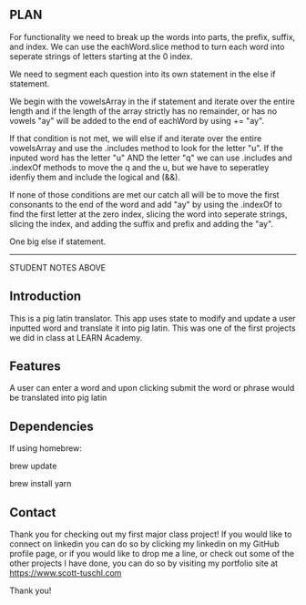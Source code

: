 ## PLAN
For functionality we need to break up the words into parts, the prefix, suffix, and index.  We can use the eachWord.slice method to turn each word into seperate strings of letters starting at the 0 index.  

We need to segment each question into its own statement in the else if statement.  

We begin with the vowelsArray in the if statement and iterate over the entire length and if the length of the array strictly has no remainder, or has no vowels "ay" will be added to the end of eachWord by using += "ay".

If that condition is not met, we will else if and iterate over the entire vowelsArray and use the .includes method to look for the letter "u".  If the inputed word has the letter "u" AND the letter "q" we can use .includes and .indexOf methods to move the q and the u, but we have to seperatley idenfiy them and include the logical and (&&).

If none of those conditions are met our catch all will be to move the first consonants to the end of the word and add "ay" by using the .indexOf to find the first letter at the zero index, slicing the word into seperate strings, slicing the index, and adding the suffix and prefix and adding the "ay".  

One big else if statement.

---------------------------------------------------------------------------------------------------------------------------------------------------------------------

STUDENT NOTES ABOVE

## Introduction

This is a pig latin translator.  This app uses state to modify and update a user inputted word and translate it into pig latin.  This was one of the first projects we did in class at LEARN Academy.

## Features

A user can enter a word and upon clicking submit the word or phrase would be translated into pig latin

## Dependencies

If using homebrew:

brew update

brew install yarn

## Contact

Thank you for checking out my first major class project!  If you would like to connect on linkedin you can do so by clicking my linkedin on my GitHub profile page, or if you would like to drop me a line, or check out some of the other projects I have done, you can do so by visiting my portfolio site at https://www.scott-tuschl.com

Thank you!
